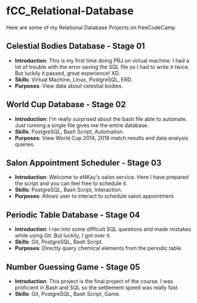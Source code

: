 # fCC_Relational-Database
Here are some of my Relational Database Projects on freeCodeCamp

## Celestial Bodies Database - Stage 01
- **Introduction**: This is my first time doing PRJ on virtual machine. I had a lot of trouble with the error saving the SQL file so I had to write it twice. But luckily it passed, great experience! XD.
- **Skills**: Virtual Machine, Linux, PostgreSQL, ERD.
- **Purposes**: View data about celestial bodies.

## World Cup Database - Stage 02
- **Introduction**: I'm really surprised about the bash file able to automate. Just running a single file gives me the entire database.
- **Skills**: PostgreSQL, Bash Script, Automation.
- **Purposes**: View World Cup 2014, 2018 match results and data analysis queries.

## Salon Appointment Scheduler - Stage 03
- **Introduction**: Welcome to eNKay's salon service. Here I have prepared the script and you can feel free to schedule it.
- **Skills**: PostgreSQL, Bash Script, Interaction.
- **Purposes**: Allows user to interact to schedule salon appointment.

## Periodic Table Database - Stage 04
- **Introduction**: I ran into some difficult SQL questions and made mistakes while using Git. But luckily, I got over it.
- **Skills**: Git, PostgreSQL, Bash Script.
- **Purposes**: Directly query chemical elements from the periodic table.

## Number Guessing Game - Stage 05
- **Introduction**: This project is the final project of the course. I was proficient in Bash and SQL so the settlement speed was really fast.
- **Skills**: Git, PostgreSQL, Bash Script, Game.